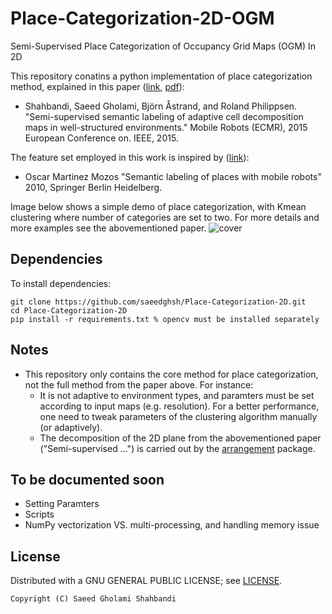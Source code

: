 Place-Categorization-2D-OGM
===========================
Semi-Supervised Place Categorization of Occupancy Grid Maps (OGM) In 2D

This repository conatins a python implementation of place categorization method, explained in this paper ([link](http://ieeexplore.ieee.org/document/7324207/), [pdf](http://www.diva-portal.org/smash/get/diva2:850141/FULLTEXT01.pdf)):
- Shahbandi, Saeed Gholami, Björn Åstrand, and Roland Philippsen. "Semi-supervised semantic labeling of adaptive cell decomposition maps in well-structured environments." Mobile Robots (ECMR), 2015 European Conference on. IEEE, 2015.  

The feature set employed in this work is inspired by ([link](http://ieeexplore.ieee.org/document/1570363/)):
- Oscar Martinez Mozos "Semantic labeling of places with mobile robots" 2010, Springer Berlin Heidelberg.
<!-- - Mozos, O. Martınez, Cyrill Stachniss, and Wolfram Burgard. "Supervised learning of places from range data using adaboost." Robotics and Automation, 2005. ICRA 2005. Proceedings of the 2005 IEEE International Conference on. IEEE, 2005. -->

Image below shows a simple demo of place categorization, with Kmean clustering where number of categories are set to two.
For more details and more examples see the abovementioned paper.
![cover](https://github.com/saeedghsh/Place-Categorization-2D/blob/master/docs/HIH.png)

Dependencies
-------------
To install dependencies:
```shell
git clone https://github.com/saeedghsh/Place-Categorization-2D.git
cd Place-Categorization-2D
pip install -r requirements.txt % opencv must be installed separately
```

Notes
-----
- This repository only contains the core method for place categorization, not the full method from the paper above.
  For instance:
	* It is not adaptive to environment types, and paramters must be set according to input maps (e.g. resolution).
	For a better performance, one need to tweak parameters of the clustering algorithm manually (or adaptively).
	* The decomposition of the 2D plane from the abovementioned paper ("Semi-supervised ...") is carried out by the [arrangement](https://github.com/saeedghsh/arrangement) package.

To be documented soon
---------------------
- Setting Paramters
- Scripts
- NumPy vectorization VS. multi-processing, and handling memory issue

License
-------
Distributed with a GNU GENERAL PUBLIC LICENSE; see [LICENSE](https://github.com/saeedghsh/Place-Categorization-2D/blob/master/LICENSE).
```
Copyright (C) Saeed Gholami Shahbandi
```


<!-- Laundry List -->
<!-- ------------ -->
<!-- - [ ] X[14] is buggy! it includes division by zero.-->
<!-- - [ ] resampling is not working well -->
<!-- - [ ] do a comparison with old implementation, check the differences -->
<!-- - [ ] batch clustering with DBSCAN, cluster subsets of pixels, then find the corresponding labels from each batch and associate. -->
<!-- - [ ] alternative to multiprocessing, compromised vectorization: -->
<!--   check the memory of the machine ([psutil](https://pypi.python.org/pypi/psutil)). -->
<!--   find the appropriate batch size for each method according to the memory available. -->
<!--   and then deploy each method in a batch, with determined size, in vectorized manner. -->
<!-- - [x] `feature_testing.py` -->
<!-- - numbers of gaps seems to be THE MOST RELEVANT AND DOMINANT features. the best result I get comes from that. -->
<!-- - The first 8 features also works, but very noisy and sensitive -->
<!-- - PCA stuff (x4) kinda works too, with different result. -->
<!-- - PCA stuff (x3) of resampled also works with defferent result. -->
<!--   resampled PCA stuff (x4) didn't work at all at first, -->
<!--   Turned out the zero value of PCA in resampled version makes huge values in ratio feature, which in turn screws the clustering. -->



<!-- Paramters -->
<!-- --------- -->
<!-- Set the following parameters: -->
<!-- ```python -->
<!-- # raycasting -->
<!-- mpp = 0.02, # meter per pixel -->
<!-- range_meter   = 8, # meter -->
<!-- length_range  = 400, #range_meter_ / mpp_ -->
<!-- length_steps  = 400, #int(length_range_) -->
<!-- theta_range   = 2*np.pi, -->
<!-- theta_res     = 1/1, # step/degree -->
<!-- occupancy_thr = 210, -->

<!-- # feature extraction -->
<!-- gapThreshold  = [1.0] # in meter -->

<!-- # clustering -->
<!-- ``` -->

<!-- Scripts -->
<!-- ------- -->
<!-- - `raycast_demo.py`   -->
<!--   execute the following to see how raycasting works: -->
<!--   ```shell -->
<!--   python raycast_demo.py --image_name 'filename.ext' -->
<!--   ``` -->

<!-- - `raycast_map.py`   -->
<!--   Results are stored in a `.npy` file. -->
<!--   To load the results somewhere else: -->
<!--   ```python -->
<!--   raycasts = np.atleast_1d( np.load('filename') )[0] -->
<!--   ``` -->
<!--   Where `raycasts` is a a dictionary with `['config', 'open_cells', 'theta_vecs', 'range_vecs']` for keys. -->
<!--   `raycasts['config']` contains the raycasting configurations. -->
<!--   `raycasts['open_cells']` is a 2d array of open cell coordinates (`x,y`) in image frame. -->
<!--   For an `open_cell_idx`, the ray cast from that point is given by -->
<!-- 	  - `t = raycasts['theta_vecs']` -->
<!-- 	  - `r = raycasts['range_vecs'][open_cell_idx,:]` -->

<!-- - `raycast_map_batch.py`   -->
<!--   This was an attempt to vectorize the raycasting process. -->
<!--   I tried to raycast all points in open space at once. -->
<!--   It works, but it requires huge memory and hence becomes super slow as the open space grows. -->
<!--   I two examples, for ~1000 cells it tooks about 3 seconds and for ~2800 cells it took about a minute! -->

<!-- - `cluster_features.py`   -->
<!-- As the final stage of place categorization, this script loads features from file and performs clustering on them. -->

<!-- Vectorization with numpy and multi-processing -->
<!-- --------------------------------------------- -->
<!-- Both raycasting and feature extraction methods are implemented with numpy vectorization. -->
<!-- However, these methods demand a good deal of memory. -->
<!-- Thus, it is maed possible to execute these methods in a sequantial manner, with multiproccessing. -->
<!-- Raycasting is worse than feature extraction in terms of memory foot-print. -->
<!-- On laptop with 8Gb of RAM, I had to deployed the multiproccessing version of raycasting. -->
<!-- But the feature extraction did work with vectorization. -->
<!-- I suspect for big maps, even the feature extraction would run out memory and needs a batch version. -->

<!-- see [this commit](https://github.com/saeedghsh/Place-Categorization-2D/commit/2c87c1c1a84795a25a3b4f7166c47b61150358f1) for old examples. -->
